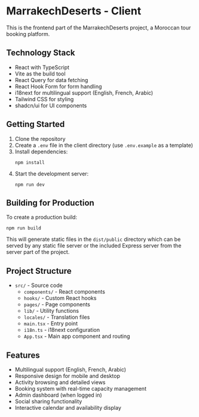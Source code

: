 # MarrakechDeserts - Client

This is the frontend part of the MarrakechDeserts project, a Moroccan tour booking platform.

## Technology Stack

- React with TypeScript
- Vite as the build tool
- React Query for data fetching
- React Hook Form for form handling
- i18next for multilingual support (English, French, Arabic)
- Tailwind CSS for styling
- shadcn/ui for UI components

## Getting Started

1. Clone the repository
2. Create a `.env` file in the client directory (use `.env.example` as a template)
3. Install dependencies:
   ```
   npm install
   ```
4. Start the development server:
   ```
   npm run dev
   ```

## Building for Production

To create a production build:

```
npm run build
```

This will generate static files in the `dist/public` directory which can be served by any static file server or the included Express server from the server part of the project.

## Project Structure

- `src/` - Source code
  - `components/` - React components
  - `hooks/` - Custom React hooks
  - `pages/` - Page components
  - `lib/` - Utility functions 
  - `locales/` - Translation files
  - `main.tsx` - Entry point
  - `i18n.ts` - i18next configuration
  - `App.tsx` - Main app component and routing

## Features

- Multilingual support (English, French, Arabic)
- Responsive design for mobile and desktop
- Activity browsing and detailed views
- Booking system with real-time capacity management
- Admin dashboard (when logged in)
- Social sharing functionality
- Interactive calendar and availability display